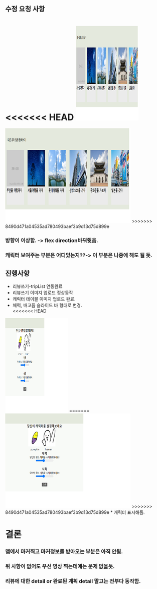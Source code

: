 ## 수정 요청 사항
<<<<<<< HEAD
<img src='fiximg/flex_dir.png' width='200px' height='300px'/>
=======
<img src='fiximg/flex_dir.png' width='400px' height='300px'/>
>>>>>>> 8490d471a04535ad780493baef3b9d13d75d899e

### 방향이 이상함. -> flex direction바꿔줫음.     
### 캐릭터 보여주는 부분은 어디있는지??-> 이 부분은 나중에 해도 될 듯. 
## 진행사항
* 리뷰쓰기-tripList 연동완료             
* 리뷰쓰기 이미지 업로드 정상동작                  
* 캐릭터 테이블 이미지 업로드 완료.                 
* 체력, 배고픔 슬라이드 바 형태로 변경.            
<<<<<<< HEAD
<img src='fiximg/added_chr.png' width='200px' height='300px'/>          
=======
<img src='fiximg/added_chr.png' width='400px' height='300px'/>          
>>>>>>> 8490d471a04535ad780493baef3b9d13d75d899e
* 캐릭터 표시해둠.       

# 결론            
### 맵에서 마커찍고 마커정보를 받아오는 부분은 아직 안됨.          
### 위 사항이 없어도 우선 영상 찍는데에는 문제 없을듯.      
### 리뷰에 대한 detail or 완료된 계획 detail 말고는 전부다 동작함.
